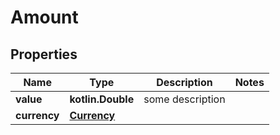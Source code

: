 
# Amount

## Properties
Name | Type | Description | Notes
------------ | ------------- | ------------- | -------------
**value** | **kotlin.Double** | some description  | 
**currency** | [**Currency**](Currency.md) |  | 



